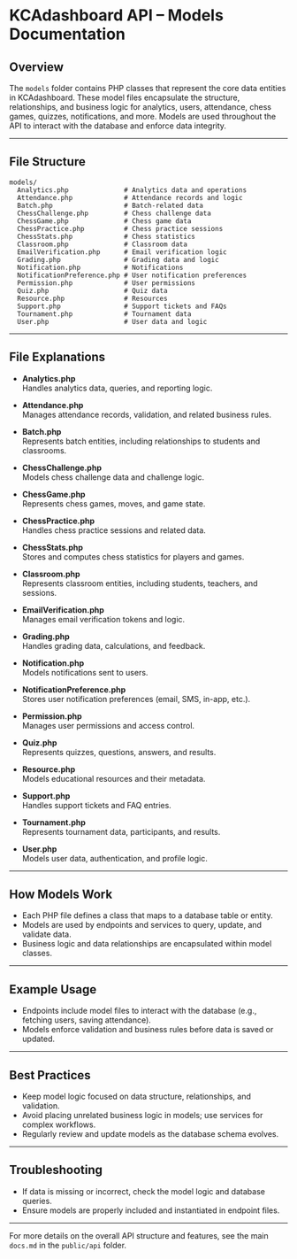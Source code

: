 # KCAdashboard API – Models Documentation

## Overview

The `models` folder contains PHP classes that represent the core data entities in KCAdashboard. These model files encapsulate the structure, relationships, and business logic for analytics, users, attendance, chess games, quizzes, notifications, and more. Models are used throughout the API to interact with the database and enforce data integrity.

---

## File Structure

```
models/
  Analytics.php              # Analytics data and operations
  Attendance.php             # Attendance records and logic
  Batch.php                  # Batch-related data
  ChessChallenge.php         # Chess challenge data
  ChessGame.php              # Chess game data
  ChessPractice.php          # Chess practice sessions
  ChessStats.php             # Chess statistics
  Classroom.php              # Classroom data
  EmailVerification.php      # Email verification logic
  Grading.php                # Grading data and logic
  Notification.php           # Notifications
  NotificationPreference.php # User notification preferences
  Permission.php             # User permissions
  Quiz.php                   # Quiz data
  Resource.php               # Resources
  Support.php                # Support tickets and FAQs
  Tournament.php             # Tournament data
  User.php                   # User data and logic
```

---

## File Explanations

- **Analytics.php**  
  Handles analytics data, queries, and reporting logic.

- **Attendance.php**  
  Manages attendance records, validation, and related business rules.

- **Batch.php**  
  Represents batch entities, including relationships to students and classrooms.

- **ChessChallenge.php**  
  Models chess challenge data and challenge logic.

- **ChessGame.php**  
  Represents chess games, moves, and game state.

- **ChessPractice.php**  
  Handles chess practice sessions and related data.

- **ChessStats.php**  
  Stores and computes chess statistics for players and games.

- **Classroom.php**  
  Represents classroom entities, including students, teachers, and sessions.

- **EmailVerification.php**  
  Manages email verification tokens and logic.

- **Grading.php**  
  Handles grading data, calculations, and feedback.

- **Notification.php**  
  Models notifications sent to users.

- **NotificationPreference.php**  
  Stores user notification preferences (email, SMS, in-app, etc.).

- **Permission.php**  
  Manages user permissions and access control.

- **Quiz.php**  
  Represents quizzes, questions, answers, and results.

- **Resource.php**  
  Models educational resources and their metadata.

- **Support.php**  
  Handles support tickets and FAQ entries.

- **Tournament.php**  
  Represents tournament data, participants, and results.

- **User.php**  
  Models user data, authentication, and profile logic.

---

## How Models Work

- Each PHP file defines a class that maps to a database table or entity.
- Models are used by endpoints and services to query, update, and validate data.
- Business logic and data relationships are encapsulated within model classes.

---

## Example Usage

- Endpoints include model files to interact with the database (e.g., fetching users, saving attendance).
- Models enforce validation and business rules before data is saved or updated.

---

## Best Practices

- Keep model logic focused on data structure, relationships, and validation.
- Avoid placing unrelated business logic in models; use services for complex workflows.
- Regularly review and update models as the database schema evolves.

---

## Troubleshooting

- If data is missing or incorrect, check the model logic and database queries.
- Ensure models are properly included and instantiated in endpoint files.

---

For more details on the overall API structure and features, see the main `docs.md` in the `public/api` folder.
